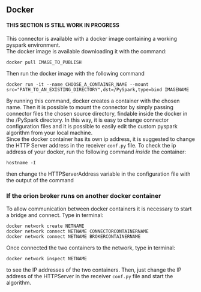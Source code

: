 ## Docker
#### THIS SECTION IS STILL WORK IN PROGRESS

This connector is available with a docker image containing a working pyspark environment. <br />
The docker image is available downloading it with the command:
```console
docker pull IMAGE_TO_PUBLISH
```
Then run the docker image with the following command
```console
docker run -it --name CHOOSE_A_CONTAINER_NAME --mount src="PATH_TO_AN_EXISTING_DIRECTORY",dst=/PySpark,type=bind IMAGENAME
```
By running this command, docker creates a container with the chosen name. Then it is possible to mount the connector by simply passing connector files the chosen source directory, findable inside the docker in the /PySpark directory. In this way, it is easy to change connector configuration files and it is possible to easily edit the custom pyspark algorithm from your local machine. <br />
Since the docker container has its own ip address, it is suggested to change the HTTP Server address in the receiver `conf.py` file. To check the ip address of your docker, run the following command *inside* the container:
```console
hostname -I
```
then change the HTTPServerAddress variable in the configuration file with the output of the command

### If the orion broker runs on another docker container

To allow communication between docker containers it is necessary to start a bridge and connect. Type in terminal:
```console
docker network create NETNAME
docker network connect NETNAME CONNECTORCONTAINERNAME
docker network connect NETNAME BROKERCONTAINERNAME
```
Once connected the two containers to the network, type in terminal:
```console
docker network inspect NETNAME
```
to see the IP addresses of the two containers. Then, just change the IP address of the HTTPServer in the receiver `conf.py` file and start the algorithm.
